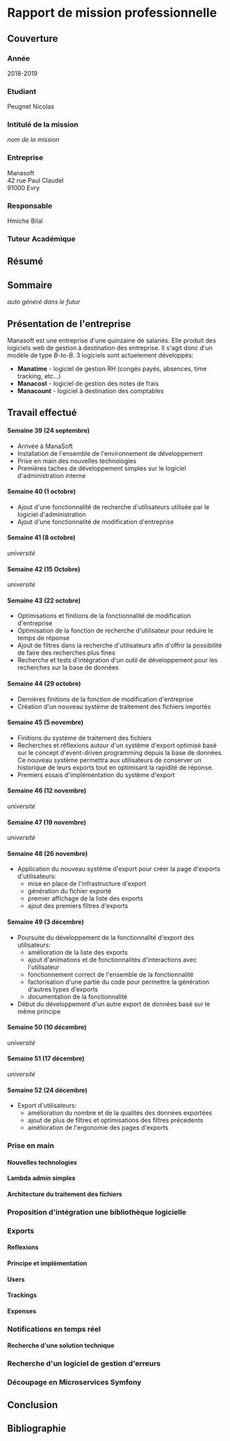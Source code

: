 # Rapport de mission professionnelle

## Couverture

### Année
2018-2019

### Etudiant
Peugnet Nicolas

### Intitulé de la mission
_nom de la mission_

### Entreprise
Manasoft  
42 rue Paul Claudel  
91000 Evry

### Responsable
Hmiche Bilal

### Tuteur Académique

## Résumé

## Sommaire

_auto généré dans le futur_

## Présentation de l'entreprise

Manasoft est une entreprise d'une quinzaine de salariés. Elle produit des logiciels web de gestion à destination des entreprise. Il s'agit donc d'un modèle de type _B-to-B_. 3 logiciels sont actuelement développés:
- **Manatime** - logiciel de gestion RH (congés payés, absences, time tracking, etc...)
- **Manacost** - logiciel de gestion des notes de frais
- **Manacount** - logiciel à destination des comptables

## Travail effectué

#### Semaine 39 (24 septembre)

-   Arrivée à ManaSoft
-   Installation de l'ensemble de l'environnement de développement
-   Prise en main des nouvelles technologies
-   Premières taches de développement simples sur le logiciel d'administration interne

#### Semaine 40 (1 octobre)

-   Ajout d'une fonctionnalité de recherche d'utilisateurs utilisée par le logiciel d'administration
-   Ajout d'une fonctionnalité de modification d'entreprise

#### Semaine 41 (8 octobre)

_université_

#### Semaine 42 (15 Octobre)

_université_

#### Semaine 43 (22 octobre)

-   Optimisations et finitions de la fonctionnalité de modification d'entreprise
-   Optimisation de la fonction de recherche d'utilisateur pour réduire le temps de réponse
-   Ajout de filtres dans la recherche d'utilisateurs afin d'offrir la possibilité de faire des recherches plus fines
-   Recherche et tests d'intégration d'un outil de développement pour les recherches sur la base de données

#### Semaine 44 (29 octobre)

-   Dernières finitions de la fonction de modification d'entreprise
-   Création d'un nouveau système de traitement des fichiers importés

#### Semaine 45 (5 novembre)

-   Finitions du système de traitement des fichiers
-   Recherches et réflexions autour d'un système d'export optimisé
    basé sur le concept d'event-driven programming depuis la base de données. Ce nouveau système permettra aux utilisateurs de conserver un historique de leurs exports tout en optimisant la rapidité de réponse.
-   Premiers essais d'implémentation du système d'export

#### Semaine 46 (12 novembre)

_université_

#### Semaine 47 (19 novembre)

_université_

#### Semaine 48 (26 novembre)

-   Application du nouveau système d'export pour créer la page d'exports d'utilisateurs:
    -   mise en place de l'infrastructure d'export
    -   génération du fichier exporté
    -   premier affichage de la liste des exports
    -   ajout des premiers filtres d'exports

#### Semaine 49 (3 décembre)

-   Poursuite du développement de la fonctionnalité d'export des utilisateurs:
    -   amélioration de la liste des exports
    -   ajout d'animations et de fonctionnalités d'interactions avec l'utilisateur
    -   fonctionnement correct de l'ensemble de la fonctionnalité
    -   factorisation d'une partie du code pour permettre la génération d'autres types d'exports
    -   documentation de la fonctionnalité
-   Début du développement d'un autre export de données basé sur le même principe

#### Semaine 50 (10 décembre)

_université_

#### Semaine 51 (17 décembre)

_université_

#### Semaine 52 (24 décembre)

-   Export d'utilisateurs:
    -   amélioration du nombre et de la qualités des données exportées
    -   ajout de plus de filtres et optimisations des filtres précedents
    -   amélioration de l'ergonomie des pages d'exports

### Prise en main

#### Nouvelles technologies

#### Lambda admin simples

#### Architecture du traitement des fichiers

### Proposition d'intégration une bibliothèque logicielle

### Exports

#### Reflexions

#### Principe et implémentation

#### Users

#### Trackings

#### Expenses

### Notifications en temps réel

#### Recherche d'une solution technique

### Recherche d'un logiciel de gestion d'erreurs

### Découpage en Microservices Symfony

## Conclusion

## Bibliographie